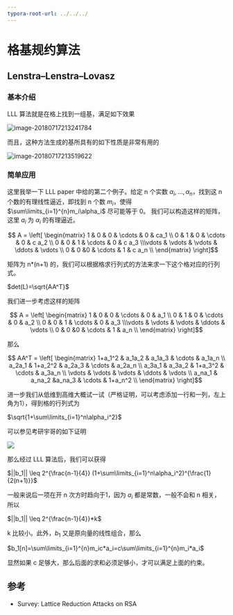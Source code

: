 ```yaml
---
typora-root-url: ../../../
---
```


# 格基规约算法

## Lenstra–Lenstra–Lovasz

### 基本介绍

LLL 算法就是在格上找到一组基，满足如下效果


![image-20180717213241784](/crypto/asymmetric/lattice/lll-def.png)



而且，这种方法生成的基所具有的如下性质是非常有用的

![image-20180717213519622](/crypto/asymmetric/lattice/lll-property.png)

### 简单应用

这里我举一下 LLL paper 中给的第二个例子。给定 n 个实数 $\alpha_i,...,\alpha_n$，找到这 n 个数的有理线性逼近，即找到 n 个数 $m_i$，使得 $\sum\limits_{i=1}^{n}m_i\alpha_i$ 尽可能等于 0。 我们可以构造这样的矩阵，这里 $a_i$ 为 $\alpha_i$ 的有理逼近。


$$ A = \left[ \begin{matrix} 1   & 0 & 0     & \cdots & 0 & ca_1     \\ 0   & 1  & 0    & \cdots & 0 & c a_2  \\ 0   & 0   & 1   & \cdots & 0 & c a_3 \\\vdots & \vdots & \vdots & \ddots & \vdots \\ 0   & 0   &0   & \cdots & 1 & c a_n     \\ \end{matrix} \right]$$

矩阵为 n*(n+1) 的，我们可以根据格求行列式的方法来求一下这个格对应的行列式。

$det(L)=\sqrt{AA^T}$

我们进一步考虑这样的矩阵

$$ A = \left[ \begin{matrix} 1   & 0 & 0     & \cdots & 0 & a_1     \\ 0   & 1  & 0    & \cdots & 0 & a_2  \\ 0   & 0   & 1   & \cdots & 0 & a_3 \\\vdots & \vdots & \vdots & \ddots & \vdots \\ 0   & 0   &0   & \cdots & 1 & a_n     \\ \end{matrix} \right]$$

那么

$$ AA^T = \left[ \begin{matrix} 1+a_1^2   & a_1a_2   & a_1a_3 & \cdots  & a_1a_n     \\ a_2a_1   & 1+a_2^2  & a_2a_3 & \cdots & a_2a_n  \\ a_3a_1   & a_3a_2   & 1+a_3^2   & \cdots  & a_3a_n \\ \vdots & \vdots & \vdots & \ddots & \vdots \\ a_na_1   & a_na_2   &a_na_3   & \cdots  & 1+a_n^2     \\ \end{matrix} \right]$$

进一步我们从低维到高维大概试一试（严格证明，可以考虑添加一行和一列，左上角为1），得到格的行列式为

$\sqrt{1+\sum\limits_{i=1}^n\alpha_i^2}$

可以参见考研宇哥的如下证明

![](/crypto/asymmetric/lattice/lll-application2-5255892.png)

那么经过 LLL 算法后，我们可以获得

$||b_1|| \leq 2^{\frac{n-1}{4}} (1+\sum\limits_{i=1}^n\alpha_i^2)^{\frac{1}{2(n+1)}}$

一般来说后一项在开 n 次方时趋向于1，因为 $a_i$ 都是常数，一般不会和 n 相关，所以

$||b_1|| \leq 2^{\frac{n-1}{4}}*k$

k 比较小。此外，$b_1$ 又是原向量的线性组合，那么

$b_1[n]=\sum\limits_{i=1}^{n}m_ic*a_i=c\sum\limits_{i=1}^{n}m_i*a_i$

显然如果 c 足够大，那么后面的求和必须足够小，才可以满足上面的约束。



## 参考

- Survey: Lattice Reduction Attacks on RSA













